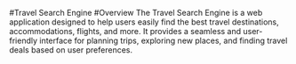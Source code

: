 #Travel Search Engine #Overview The Travel Search Engine is a web application designed to help users easily find the best travel destinations, accommodations, flights, and more. It provides a seamless and user-friendly interface for planning trips, exploring new places, and finding travel deals based on user preferences.
